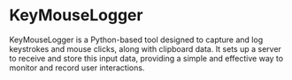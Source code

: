 # KeyMouseLogger
KeyMouseLogger is a Python-based tool designed to capture and log keystrokes and mouse clicks, along with clipboard data. It sets up a server to receive and store this input data, providing a simple and effective way to monitor and record user interactions.
